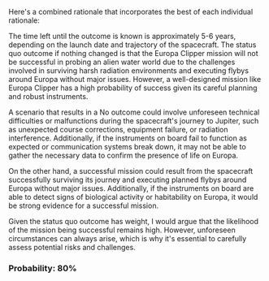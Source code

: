 Here's a combined rationale that incorporates the best of each individual rationale:

The time left until the outcome is known is approximately 5-6 years, depending on the launch date and trajectory of the spacecraft. The status quo outcome if nothing changed is that the Europa Clipper mission will not be successful in probing an alien water world due to the challenges involved in surviving harsh radiation environments and executing flybys around Europa without major issues. However, a well-designed mission like Europa Clipper has a high probability of success given its careful planning and robust instruments.

A scenario that results in a No outcome could involve unforeseen technical difficulties or malfunctions during the spacecraft's journey to Jupiter, such as unexpected course corrections, equipment failure, or radiation interference. Additionally, if the instruments on board fail to function as expected or communication systems break down, it may not be able to gather the necessary data to confirm the presence of life on Europa.

On the other hand, a successful mission could result from the spacecraft successfully surviving its journey and executing planned flybys around Europa without major issues. Additionally, if the instruments on board are able to detect signs of biological activity or habitability on Europa, it would be strong evidence for a successful mission.

Given the status quo outcome has weight, I would argue that the likelihood of the mission being successful remains high. However, unforeseen circumstances can always arise, which is why it's essential to carefully assess potential risks and challenges.

### Probability: 80%